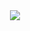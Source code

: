 <div align="center">
  <img src="https://en.bloggif.com/tmp/385c0982218fe64f41f98a5c1d2f4768/text.gif?1725588001" />
</div>
